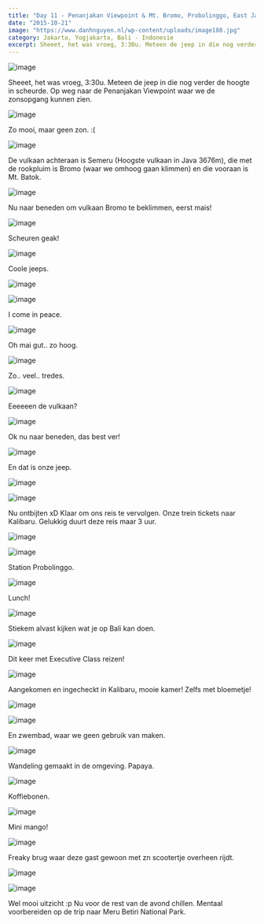 ```yaml
---
title: "Day 11 - Penanjakan Viewpoint & Mt. Bromo, Probolinggo, East Java"
date: "2015-10-21"
image: "https://www.danhnguyen.nl/wp-content/uploads/image188.jpg"
category: Jakarta, Yogjakarta, Bali - Indonesie
excerpt: Sheeet, het was vroeg, 3:30u. Meteen de jeep in die nog verder de hoogte in scheurde...
---
```



![image](https://www.danhnguyen.nl/wp-content/uploads//image186-1024x576.jpg)

Sheeet, het was vroeg, 3:30u. Meteen de jeep in die nog verder de hoogte in scheurde.
Op weg naar de Penanjakan Viewpoint waar we de zonsopgang kunnen zien.


![image](https://www.danhnguyen.nl/wp-content/uploads//image187-1024x576.jpg)

Zo mooi, maar geen zon. :(

![image](https://www.danhnguyen.nl/wp-content/uploads//image188-1024x576.jpg)

De vulkaan achteraan is Semeru (Hoogste vulkaan in Java 3676m), die met de rookpluim is Bromo (waar we omhoog gaan klimmen) en die vooraan is Mt. Batok.

<!-- En filmpjes!
\[video mp4="http://www.danhnguyen.nl/wp-content/uploads/IMG\_0763.mp4"\]\[/video\]
\[video mp4="http://www.danhnguyen.nl/wp-content/uploads/IMG\_0764.mp4"\]\[/video\] -->


![image](https://www.danhnguyen.nl/wp-content/uploads//image189-1024x576.jpg)

Nu naar beneden om vulkaan Bromo te beklimmen, eerst mais!

![image](https://www.danhnguyen.nl/wp-content/uploads//image190-1024x576.jpg)

Scheuren geak!

![image](https://www.danhnguyen.nl/wp-content/uploads//image191-1024x576.jpg)

Coole jeeps.

![image](https://www.danhnguyen.nl/wp-content/uploads//image192-1024x576.jpg)

![image](https://www.danhnguyen.nl/wp-content/uploads//image193-1024x576.jpg)

I come in peace.

![image](https://www.danhnguyen.nl/wp-content/uploads//image194-1024x576.jpg)

Oh mai gut.. zo hoog.

![image](https://www.danhnguyen.nl/wp-content/uploads//image195-1024x576.jpg)

Zo.. veel.. tredes.

![image](https://www.danhnguyen.nl/wp-content/uploads//image196-1024x576.jpg)

Eeeeeen de vulkaan?

![image](https://www.danhnguyen.nl/wp-content/uploads//image197-1024x576.jpg)

Ok nu naar beneden, das best ver!

![image](https://www.danhnguyen.nl/wp-content/uploads//image199-1024x576.jpg)

En dat is onze jeep.

![image](https://www.danhnguyen.nl/wp-content/uploads//image200-1024x576.jpg)

![image](https://www.danhnguyen.nl/wp-content/uploads//image208-1024x576.jpg)

Nu ontbijten xD
Klaar om ons reis te vervolgen. Onze trein tickets naar Kalibaru. Gelukkig duurt deze reis maar 3 uur.

![image](https://www.danhnguyen.nl/wp-content/uploads//image201-1024x576.jpg)


![image](https://www.danhnguyen.nl/wp-content/uploads//image203-1024x576.jpg)

Station Probolinggo.

![image](https://www.danhnguyen.nl/wp-content/uploads//image202-1024x576.jpg)

Lunch!

![image](https://www.danhnguyen.nl/wp-content/uploads//image204-1024x576.jpg)

Stiekem alvast kijken wat je op Bali kan doen.

![image](https://www.danhnguyen.nl/wp-content/uploads//image215-1024x576.jpg)

Dit keer met Executive Class reizen!

![image](https://www.danhnguyen.nl/wp-content/uploads//image205-1024x576.jpg)

Aangekomen en ingecheckt in Kalibaru, mooie kamer!
Zelfs met bloemetje!

![image](https://www.danhnguyen.nl/wp-content/uploads//image206-1024x576.jpg)

![image](https://www.danhnguyen.nl/wp-content/uploads//image207-1024x576.jpg)

En zwembad, waar we geen gebruik van maken.

![image](https://www.danhnguyen.nl/wp-content/uploads//image210-1024x576.jpg)

Wandeling gemaakt in de omgeving. Papaya.

![image](https://www.danhnguyen.nl/wp-content/uploads//image211-1024x576.jpg)

Koffiebonen.

![image](https://www.danhnguyen.nl/wp-content/uploads//image209-1024x576.jpg)

Mini mango!

![image](https://www.danhnguyen.nl/wp-content/uploads//image212-1024x576.jpg)

Freaky brug waar deze gast gewoon met zn scootertje overheen rijdt.

![image](https://www.danhnguyen.nl/wp-content/uploads//image216-1024x576.jpg)

![image](https://www.danhnguyen.nl/wp-content/uploads//image213-1024x576.jpg)

Wel mooi uitzicht :p
Nu voor de rest van de avond chillen. Mentaal voorbereiden op de trip naar Meru Betiri National Park.

